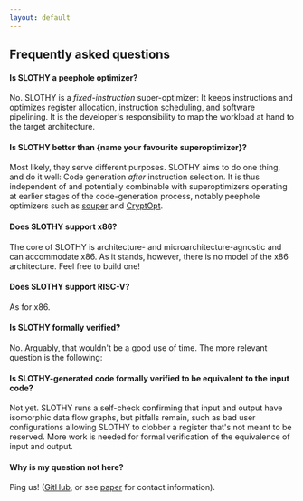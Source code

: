 ```yaml
---
layout: default
---
```


## Frequently asked questions

#### Is SLOTHY a peephole optimizer?

No. SLOTHY is a _fixed-instruction_ super-optimizer: It keeps instructions and optimizes
register allocation, instruction scheduling, and software pipelining. It is the developer's responsibility 
to map the workload at hand to the target architecture.

<!-- #### When should I use SLOTHY?

You may want to use SLOTHY on performance-critical workloads for which precise control over instruction-selection
is beneficial (e.g. because other code-generation techniques do not find ideal instruction sequences) or needed
(e.g. because some instructions or instruction patterns have to be avoided for security). -->

#### Is SLOTHY better than {name your favourite superoptimizer}?

Most likely, they serve different purposes. SLOTHY aims to do one thing, and do it well: Code generation _after_ instruction selection.
It is thus independent of and potentially combinable with superoptimizers operating at earlier stages of the code-generation process, 
notably peephole optimizers such as [souper](https://github.com/google/souper) and [CryptOpt](https://github.com/0xADE1A1DE/CryptOpt).

#### Does SLOTHY support x86?

The core of SLOTHY is architecture- and microarchitecture-agnostic and can accommodate x86. As it stands, however,
there is no model of the x86 architecture. Feel free to build one!

#### Does SLOTHY support RISC-V?

As for x86.

#### Is SLOTHY formally verified?

No. Arguably, that wouldn't be a good use of time. The more relevant question is the following:

#### Is SLOTHY-generated code formally verified to be equivalent to the input code?

Not yet. SLOTHY runs a self-check confirming that input and output have isomorphic data flow graphs,
but pitfalls remain, such as bad user configurations allowing SLOTHY to clobber a register that's not
meant to be reserved. More work is needed for formal verification of the equivalence of input
and output.

#### Why is my question not here?

Ping us! ([GitHub](https://github.com/slothy-optimizer/slothy/issues), or see [paper](https://eprint.iacr.org/2022/1303.pdf) for
contact information).
